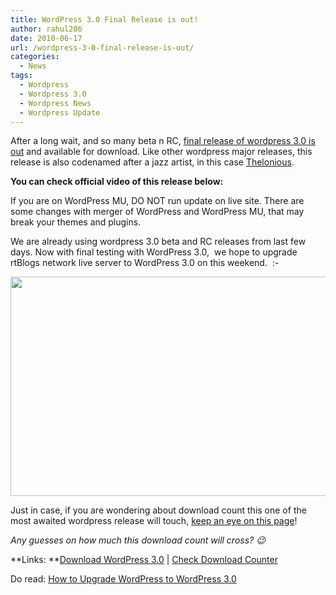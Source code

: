 ```yaml
---
title: WordPress 3.0 Final Release is out!
author: rahul286
date: 2010-06-17
url: /wordpress-3-0-final-release-is-out/
categories:
  - News
tags:
  - Wordpress
  - Wordpress 3.0
  - Wordpress News
  - Wordpress Update
---
```

After a long wait, and so many beta n RC, <a href="http://wordpress.org/development/2010/06/thelonious/" onclick="_gaq.push(['_trackEvent', 'outbound-article', 'http://wordpress.org/development/2010/06/thelonious/', 'final release of wordpress 3.0 is out']);" >final release of wordpress 3.0 is out</a> and available for download. Like other wordpress major releases, this release is also codenamed after a jazz artist, in this case <a href="http://en.wikipedia.org/wiki/Thelonious_Monk" onclick="_gaq.push(['_trackEvent', 'outbound-article', 'http://en.wikipedia.org/wiki/Thelonious_Monk', 'Thelonious']);" >Thelonious</a>.

**You can check official video of this release below:**

If you are on WordPress MU, DO NOT run update on live site. There are some changes with merger of WordPress and WordPress MU, that may break your themes and plugins.

We are already using wordpress 3.0 beta and RC releases from last few days. Now with final testing with WordPress 3.0,  we hope to upgrade rtBlogs network live server to WordPress 3.0 on this weekend.  <img src="http://devilsworkshop.org/wp-includes/images/smilies/simple-smile.png" alt=":-)" class="wp-smiley" style="height: 1em; max-height: 1em;" />

[<img class="size-full  alignnone wp-image-51402" src="http://cdn.devilsworkshop.org/files/2010/06/Dashboard-WordPress-3.0-3.png" alt="" width="584" height="351" />][1]

Just in case, if you are wondering about download count this one of the most awaited wordpress release will touch, <a href="http://wordpress.org/download/counter/" onclick="_gaq.push(['_trackEvent', 'outbound-article', 'http://wordpress.org/download/counter/', 'keep an eye on this page']);" >keep an eye on this page</a>!

*Any guesses on how much this download count will cross? 😉*

**Links: **<a href="http://wordpress.org/development/2010/06/thelonious/" onclick="_gaq.push(['_trackEvent', 'outbound-article', 'http://wordpress.org/development/2010/06/thelonious/', 'Download WordPress 3.0']);" >Download WordPress 3.0</a> | <a href="http://wordpress.org/download/counter/" onclick="_gaq.push(['_trackEvent', 'outbound-article', 'http://wordpress.org/download/counter/', 'Check Download Counter']);" >Check Download Counter</a>

Do read: <a href="http://wpveda.com/how-to-upgrade-wordpress-to-wordpress-3-0/" onclick="_gaq.push(['_trackEvent', 'outbound-article', 'http://wpveda.com/how-to-upgrade-wordpress-to-wordpress-3-0/', 'How to Upgrade WordPress to WordPress 3.0']);" title="How to upgrade WordPress to WordPress 3.0">How to Upgrade WordPress to WordPress 3.0</a>

 [1]: http://cdn.devilsworkshop.org/files/2010/06/Dashboard-WordPress-3.0-3.png
